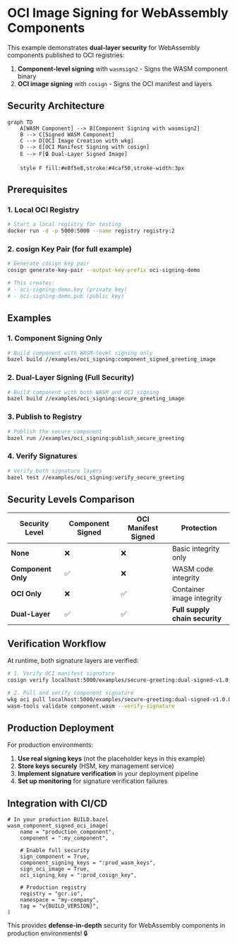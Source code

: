 # OCI Image Signing for WebAssembly Components

This example demonstrates **dual-layer security** for WebAssembly components published to OCI registries:

1. **Component-level signing** with `wasmsign2` - Signs the WASM component binary
2. **OCI image signing** with `cosign` - Signs the OCI manifest and layers

## Security Architecture

```mermaid
graph TD
    A[WASM Component] --> B[Component Signing with wasmsign2]
    B --> C[Signed WASM Component]
    C --> D[OCI Image Creation with wkg]
    D --> E[OCI Manifest Signing with cosign]
    E --> F[🔒 Dual-Layer Signed Image]

    style F fill:#e8f5e8,stroke:#4caf50,stroke-width:3px
```

## Prerequisites

### 1. Local OCI Registry

```bash
# Start a local registry for testing
docker run -d -p 5000:5000 --name registry registry:2
```

### 2. cosign Key Pair (for full example)

```bash
# Generate cosign key pair
cosign generate-key-pair --output-key-prefix oci-signing-demo

# This creates:
# - oci-signing-demo.key (private key)
# - oci-signing-demo.pub (public key)
```

## Examples

### 1. Component Signing Only

```bash
# Build component with WASM-level signing only
bazel build //examples/oci_signing:component_signed_greeting_image
```

### 2. Dual-Layer Signing (Full Security)

```bash
# Build component with both WASM and OCI signing
bazel build //examples/oci_signing:secure_greeting_image
```

### 3. Publish to Registry

```bash
# Publish the secure component
bazel run //examples/oci_signing:publish_secure_greeting
```

### 4. Verify Signatures

```bash
# Verify both signature layers
bazel test //examples/oci_signing:verify_secure_greeting
```

## Security Levels Comparison

| Security Level | Component Signed | OCI Manifest Signed | Protection |
|---------------|------------------|-------------------|------------|
| **None** | ❌ | ❌ | Basic integrity only |
| **Component Only** | ✅ | ❌ | WASM code integrity |
| **OCI Only** | ❌ | ✅ | Container image integrity |
| **Dual-Layer** | ✅ | ✅ | **Full supply chain security** |

## Verification Workflow

At runtime, both signature layers are verified:

```bash
# 1. Verify OCI manifest signature
cosign verify localhost:5000/examples/secure-greeting:dual-signed-v1.0.0

# 2. Pull and verify component signature
wkg oci pull localhost:5000/examples/secure-greeting:dual-signed-v1.0.0 --output component.wasm
wasm-tools validate component.wasm --verify-signature
```

## Production Deployment

For production environments:

1. **Use real signing keys** (not the placeholder keys in this example)
2. **Store keys securely** (HSM, key management service)
3. **Implement signature verification** in your deployment pipeline
4. **Set up monitoring** for signature verification failures

## Integration with CI/CD

```starlark
# In your production BUILD.bazel
wasm_component_signed_oci_image(
    name = "production_component",
    component = ":my_component",

    # Enable full security
    sign_component = True,
    component_signing_keys = ":prod_wasm_keys",
    sign_oci_image = True,
    oci_signing_key = ":prod_cosign_key",

    # Production registry
    registry = "gcr.io",
    namespace = "my-company",
    tag = "v{BUILD_VERSION}",
)
```

This provides **defense-in-depth** security for WebAssembly components in production environments! 🔒
